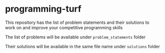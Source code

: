 # programming-turf
This repository has the list of problem statements and their solutions to work on and improve your competitive programming skills

The list of problems will be available under `problem_statements` folder

Their solutions will be available in the same file name under `solutions` folder
